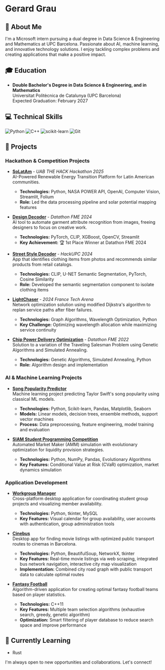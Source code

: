 # Gerard Grau

## 👋 About Me
I'm a Microsoft intern pursuing a dual degree in Data Science & Engineering and Mathematics at UPC Barcelona. Passionate about AI, machine learning, and innovative technology solutions. I enjoy tackling complex problems and creating applications that make a positive impact.

## 🎓 Education
- **Double Bachelor's Degree in Data Science & Engineering, and in Mathematics**  
  Universitat Politècnica de Catalunya (UPC Barcelona)  
  Expected Graduation: February 2027

## 💻 Technical Skills
![Python](https://img.shields.io/badge/python-3670A0?style=for-the-badge&logo=python&logoColor=ffdd54)
![C++](https://img.shields.io/badge/c++-%2300599C.svg?style=for-the-badge&logo=c%2B%2B&logoColor=white)
![scikit-learn](https://img.shields.io/badge/scikit--learn-%23F7931E.svg?style=for-the-badge&logo=scikit-learn&logoColor=white)
![Git](https://img.shields.io/badge/git-%23F05033.svg?style=for-the-badge&logo=git&logoColor=white)

## 🚀 Projects

### Hackathon & Competition Projects

* [**SoLatAm**](https://github.com/marc-herrero/UAB-the-hack25) - _UAB THE HACK Hackathon 2025_  
  AI-Powered Renewable Energy Transition Platform for Latin American communities.
  - **Technologies:** Python, NASA POWER API, OpenAI, Computer Vision, Streamlit, Folium
  - **Role:** Led the data processing pipeline and solar potential mapping features

* [**Design Decoder**](https://github.com/guimCC/DesignDecoder) - _Datathon FME 2024_  
  AI tool to automate garment attribute recognition from images, freeing designers to focus on creative work.
  - **Technologies:** PyTorch, CLIP, XGBoost, OpenCV, Streamlit
  - **Key Achievement:** 🏆 1st Place Winner at Datathon FME 2024

* [**Street Style Decoder**](https://github.com/gerard-grau/HackUPC2024) - _HackUPC 2024_  
  App that identifies clothing items from photos and recommends similar products from retail catalogs.
  - **Technologies:** CLIP, U-NET Semantic Segmentation, PyTorch, Cosine Similarity
  - **Role:** Developed the semantic segmentation component to isolate clothing items

* [**LightChaser**](https://github.com/gerard-grau/LightChaser_2024-France-Tech-Arena) - _2024 France Tech Arena_  
  Network optimization solution using modified Dijkstra's algorithm to replan service paths after fiber failures.
  - **Technologies:** Graph Algorithms, Wavelength Optimization, Python
  - **Key Challenge:** Optimizing wavelength allocation while maximizing service continuity

* [**Chip Power Delivery Optimization**](https://github.com/NIU1668278/Qualcomm-Challenge-) - _Datathon FME 2022_  
  Solution to a variation of the Traveling Salesman Problem using Genetic Algorithms and Simulated Annealing.
  - **Technologies:** Genetic Algorithms, Simulated Annealing, Python
  - **Role:** Algorithm design and implementation

### AI & Machine Learning Projects

* [**Song Popularity Predictor**](https://github.com/gerard-grau/song-popularity-predictor)  
  Machine learning project predicting Taylor Swift's song popularity using classical ML models.
  - **Technologies:** Python, Scikit-learn, Pandas, Matplotlib, Seaborn
  - **Models:** Linear models, decision trees, ensemble methods, support vector machines
  - **Process:** Data preprocessing, feature engineering, model training and evaluation

* [**SIAM Student Programming Competition**](https://github.com/gerard-grau/SIAGFME-code-quest-2023)  
  Automated Market Maker (AMM) simulation with evolutionary optimization for liquidity provision strategies.
  - **Technologies:** Python, NumPy, Pandas, Evolutionary Algorithms
  - **Key Features:** Conditional Value at Risk (CVaR) optimization, market dynamics simulation

<!--
* [**Outfit Generator**](https://github.com/guimCC/Dathon2023-Mango) - _Datathon FME 2023_  
  AI tool to generate outfits in line with a brand's core philosophy
  - **Technologies:** [Add technologies]
-->

### Application Development

* [**Workgroup Manager**](https://github.com/gerard-grau/workgroup-manager)  
  Cross-platform desktop application for coordinating student group projects and visualizing member availability.
  - **Technologies:** Python, tkinter, MySQL
  - **Key Features:** Visual calendar for group availability, user accounts with authentication, group administration tools

* [**Cinebus**](https://github.com/gerard-grau/cinebus)  
  Desktop app for finding movie listings with optimized public transport routes to cinemas in Barcelona.
  - **Technologies:** Python, BeautifulSoup, NetworkX, tkinter
  - **Key Features:** Real-time movie listings via web scraping, integrated bus network navigation, interactive city map visualization
  - **Implementation:** Combined city road graph with public transport data to calculate optimal routes

* [**Fantasy Football**](https://github.com/polresi/Fantasy-Football)  
  Algorithm-driven application for creating optimal fantasy football teams based on player statistics.
  - **Technologies:** C++11
  - **Key Features:** Multiple team selection algorithms (exhaustive search, greedy, genetic algorithm)
  - **Optimization:** Smart filtering of player database to reduce search space and improve performance

## 🌱 Currently Learning
- Rust

I'm always open to new opportunities and collaborations. Let's connect!
